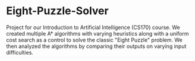 # Eight-Puzzle-Solver
Project for our Introduction to Artificial Intelligence (CS170) course. We created multiple A* algorithms with varying heuristics along with a uniform cost search as a control to solve the classic "Eight Puzzle" problem. We then analyzed the algorithms by comparing their outputs on varying input difficulties.
